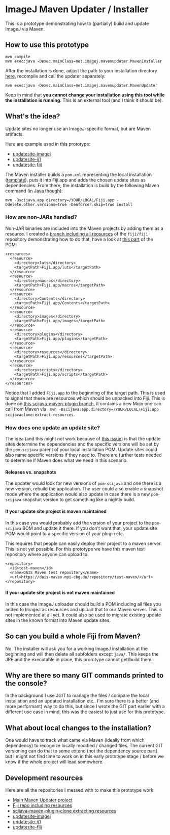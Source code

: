 # ImageJ Maven Updater / Installer

This is a prototype demonstrating how to (partially) build and update ImageJ via Maven.

## How to use this prototype
```
mvn compile
mvn exec:java -Dexec.mainClass=net.imagej.mavenupdater.MavenInstaller
```
After the installation is done, adjust the path to your installation directory [here](https://github.com/juglab/imagej-maven-updater/blob/master/src/main/java/net/imagej/mavenupdater/MavenUpdater.java#L97), recompile and call the updater separately:
```
mvn exec:java -Dexec.mainClass=net.imagej.mavenupdater.MavenUpdater
```

Keep in mind that **you cannot change your installation using this tool while the installation is running**. This is an external tool (and I think it should be).

## What's the idea?

Update sites no longer use an ImageJ-specific format, but are Maven artifacts.

Here are example used in this prototype:
  - [updatesite-imagej](https://github.com/juglab/updatesite-imagej)
  - [updatesite-ij1](https://github.com/juglab/updatesite-ij1])
  - [updatesite-fiji](https://github.com/juglab/updatesite-fiji)

The Maven installer builds a `pom.xml` representing the local installation ([template](src/main/resources/pom-template.xml)), puts it into Fiji.app and adds the chosen update sites as dependencies. From there, the installation is build by the following Maven command ([in Java though]()):
```
mvn -Dscijava.app.directory=/YOUR/LOCAL/Fiji.app -Ddelete.other.versions=true -Denforcer.skip=true install
```

### How are non-JARs handled?

Non-JAR binaries are included into the Maven projects by adding them as a resource. I created a [branch including all reosurces](https://github.com/juglab/fiji/tree/including-resources) of the `fiji/fiji` repository demonstrating how to do that, have a look at [this part](https://github.com/juglab/fiji/blob/including-resources/pom.xml#L901-L930) of the POM:
```
<resources>
  <resource>
    <directory>luts</directory>
    <targetPath>Fiji.app/luts</targetPath>
  </resource>
  <resource>
    <directory>macros</directory>
    <targetPath>Fiji.app/macros</targetPath>
  </resource>
  <resource>
    <directory>Contents</directory>
    <targetPath>Fiji.app/Contents</targetPath>
  </resource>
  <resource>
    <directory>images</directory>
    <targetPath>Fiji.app/images</targetPath>
  </resource>
  <resource>
    <directory>plugins</directory>
    <targetPath>Fiji.app/plugins</targetPath>
  </resource>
  <resource>
    <directory>resources</directory>
    <targetPath>Fiji.app/resources</targetPath>
  </resource>
  <resource>
    <directory>scripts</directory>
    <targetPath>Fiji.app/scripts</targetPath>
  </resource>
</resources>
```
Notice that I added `Fiji.app` to the beginning of the target path. This is used to signal that these are resources which should be unpacked into Fiji. This is done on [this scijava-maven-plugin branch](https://github.com/juglab/scijava-maven-plugin/tree/extract-resources), it contains a new Mojo one can call from Maven via ` mvn -Dscijava.app.directory=/YOUR/LOCAL/Fiji.app scijavaclone:extract-resources`.

### How does one update an update site?
The idea (and this might not work because of [this issue](https://stackoverflow.com/questions/45041888/how-can-i-depend-on-a-library-with-transitive-dependencies-which-are-adjusted-by)) is that the update sites determine the dependencies and the specific versions will be set by the `pom-scijava` parent of your local installation POM. Update sites could also name specific versions if they need to. There are further tests needed to determine if Maven does what we need in this scenario.

#### Releases vs. snapshots
The updater would look for new versions of `pom-scijava` and one there is a new version, rebuild the application. The user could also enable a snapshot mode where the application would also update in case there is a new `pom-scijava` snapshot version to get something like a nightly build.

#### If your update site project is maven maintained
In this case you would probably add the version of your project to the `pom-scijava` BOM and update it there. If you don't want that, your update site POM would point to a specific version of your plugin etc.

This requires that people can easily deploy their project to a maven server. This is not yet possible. For this prototype we have this maven test repository where anyone can upload to:
```
<repository>
  <id>test-maven</id>
  <name>DAIS Maven test repository</name>
  <url>https://dais-maven.mpi-cbg.de/repository/test-maven/</url>
</repository>
```

#### If your update site project is not maven maintained
In this case the ImageJ uploader chould build a POM including all files you added to ImageJ as resources and upload that to our Maven server. This is not implemented at all yet. It could also be used to migrate existing update sites in the known format into Maven update sites.

## So can you build a whole Fiji from Maven?
No.
The installer will ask you for a working ImageJ installation at the beginning and will then delete all subfolders except `java/`. This keeps the JRE and the executable in place, this prorotype cannot get/build them.

## Why are there so many GIT commands printed to the console?
In the background I use JGIT to manage the files / compare the local installation and an updated installation etc.. I'm sure there is a better (and more performant) way to do this, but since I wrote the GIT part earlier with a different use case in mind, this was the easiest to just use for this prototype.

## What about local changes to the installation?
One would have to track what came via Maven (ideally from which dependency) to recognize locally modified /  changed files. The current GIT versioning can do that to some extend (not the dependency source part), but I might not find time to work on in this early prototype stage / before we know if the whole project will lead somewhere.

## Development resources
Here are all the repositories I messed with to make this prototype work:
- [Main Maven Updater project](https://github.com/juglab/imagej-maven-updater)
- [Fiji repo including resources](https://github.com/juglab/fiji/tree/including-resources)
- [scijava-maven-plugin-clone extracting resources](https://github.com/juglab/scijava-maven-plugin/tree/extract-resources)
- [updatesite-imagej](https://github.com/juglab/updatesite-imagej)
- [updatesite-ij1](https://github.com/juglab/updatesite-ij1])
- [updatesite-fiji](https://github.com/juglab/updatesite-fiji)
